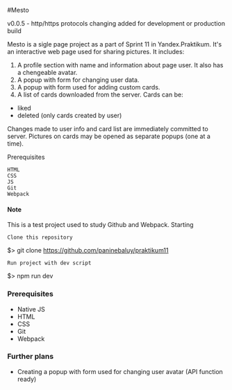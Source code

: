 #Mesto

v0.0.5 - http/https protocols changing added for development or production build

Mesto is a sigle page project as a part of Sprint 11 in Yandex.Praktikum.
It's an interactive web page used for sharing pictures. It includes:

1. A profile section with name and information about page user. It also has a chengeable avatar.
2. A popup with form for changing user data.
3. A popup with form used for adding custom cards.
4. A list of cards downloaded from the server. Cards can be:
  +  liked
  +  deleted (only cards created by user)

Changes made to user info and card list are immediately committed to server.
Pictures on cards may be opened as separate popups (one at a time).

Prerequisites

    HTML
    CSS
    JS
    Git
    Webpack

#### Note
This is a test project used to study Github and Webpack.
Starting

    Clone this repository

$> git clone https://github.com/paninebaluy/praktikum11

    Run project with dev script

$> npm run dev


### Prerequisites
+ Native JS
+ HTML
+ CSS
+ Git
+ Webpack

### Further plans
+ Creating a popup with form used for changing user avatar (API function ready)
